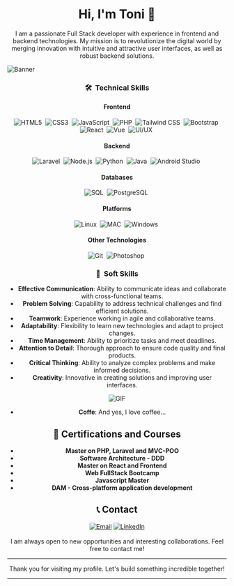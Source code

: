 <div align="center">
  <h1 align="center">Hi, I'm Toni 👋</h1>
</div>

<p align="center">
  I am a passionate Full Stack developer with experience in frontend and backend technologies. My mission is to revolutionize the digital world by merging innovation with intuitive and attractive user interfaces, as well as robust backend solutions.
</p>

<div style="display: align="center";">
  <img src="https://github.com/user-attachments/assets/e396416c-0a39-455f-811e-e80c849c0922" alt="Banner"" />
</div>


<div align="center">

### 🛠 &nbsp;Technical Skills

#### Frontend
![HTML5](https://img.shields.io/badge/HTML5-E34F26?style=flat&logo=html5&logoColor=white)&nbsp;
![CSS3](https://img.shields.io/badge/CSS3-1572B6?style=flat&logo=css3&logoColor=white)&nbsp;
![JavaScript](https://img.shields.io/badge/JavaScript-F7DF1E?style=flat&logo=javascript&logoColor=black)&nbsp;
![PHP](https://img.shields.io/badge/PHP-777BB4?style=flat&logo=php&logoColor=white)&nbsp;
![Tailwind CSS](https://img.shields.io/badge/Tailwind%20CSS-38B2AC?style=flat&logo=tailwind-css&logoColor=white)&nbsp;
![Bootstrap](https://img.shields.io/badge/Bootstrap-563D7C?style=flat&logo=bootstrap&logoColor=white)&nbsp;
![React](https://img.shields.io/badge/React-20232A?style=flat&logo=react&logoColor=61DAFB)&nbsp;
![Vue](https://img.shields.io/badge/Vue-4FC08D?style=flat&logo=vue.js&logoColor=white)&nbsp;
![UI/UX](https://img.shields.io/badge/UI%2FUX-000000?style=flat&logo=adobe&logoColor=white)&nbsp;

#### Backend
![Laravel](https://img.shields.io/badge/Laravel-FF2D20?style=flat&logo=laravel&logoColor=white)&nbsp;
![Node.js](https://img.shields.io/badge/Node.js-43853D?style=flat&logo=node.js&logoColor=white)&nbsp;
![Python](https://img.shields.io/badge/Python-3776AB?style=flat&logo=python&logoColor=white)&nbsp;
![Java](https://img.shields.io/badge/Java-007396?style=flat&logo=java&logoColor=white)&nbsp;
![Android Studio](https://img.shields.io/badge/Android%20Studio-3DDC84?style=flat&logo=android-studio&logoColor=white)&nbsp;

#### Databases
![SQL](https://img.shields.io/badge/SQL-4479A1?style=flat&logo=postgresql&logoColor=white)&nbsp;
![PostgreSQL](https://img.shields.io/badge/PostgreSQL-336791?style=flat&logo=postgresql&logoColor=white)&nbsp;

#### Platforms
![Linux](https://img.shields.io/badge/Linux-FCC624?style=flat&logo=linux&logoColor=black)&nbsp;
![MAC](https://img.shields.io/badge/macOS-000000?style=flat&logo=apple&logoColor=white)&nbsp;
![Windows](https://img.shields.io/badge/Windows-0078D6?style=flat&logo=windows&logoColor=white)&nbsp;

#### Other Technologies
![Git](https://img.shields.io/badge/Git-F05032?style=flat&logo=git&logoColor=white)&nbsp;
![Photoshop](https://img.shields.io/badge/Photoshop-31A8FF?style=flat&logo=adobe-photoshop&logoColor=white)&nbsp;

### 🌟 &nbsp;Soft Skills

- **Effective Communication**: Ability to communicate ideas and collaborate with cross-functional teams.
- **Problem Solving**: Capability to address technical challenges and find efficient solutions.
- **Teamwork**: Experience working in agile and collaborative teams.
- **Adaptability**: Flexibility to learn new technologies and adapt to project changes.
- **Time Management**: Ability to prioritize tasks and meet deadlines.
- **Attention to Detail**: Thorough approach to ensure code quality and final products.
- **Critical Thinking**: Ability to analyze complex problems and make informed decisions.
- **Creativity**: Innovative in creating solutions and improving user interfaces.

<div align="center">
<img src="https://i.gifer.com/origin/09/097db72c8ff26d217f187fedb73f6d32_w200.gif" alt="GIF">
</div>

- **Coffe**: And yes, I love coffee...

## 📜 Certifications and Courses

- **Master on PHP, Laravel and MVC-POO**
- **Software Architecture - DDD**
- **Master on React and Frontend**
- **Web FullStack Bootcamp**
- **Javascript Master**
- **DAM - Cross-platform application development**

## 📞 Contact

<div align="center">
  <a href="mailto:tvr9869@gmail.com"><img src="https://img.shields.io/badge/Email-D14836?style=flat&logo=gmail&logoColor=white" alt="Email"></a>
  <a href="https://www.linkedin.com/in/tonivieirarubio-informatico/"><img src="https://img.shields.io/badge/LinkedIn-0077B5?style=flat&logo=linkedin&logoColor=white" alt="LinkedIn"></a>
</div>

<br />
I am always open to new opportunities and interesting collaborations. Feel free to contact me!

---

Thank you for visiting my profile. Let's build something incredible together!

---
